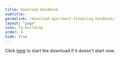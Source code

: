 ```yaml
---
title: Download Handbook
subtitle: 
permalink: /download-apartment-financing-handbook/
layout: "page"
icon: fa-building
order: 4
hide: True
---
```


Click <a href="/assets/pdfs/NicksApartmentFinancingHandbook20180209.pdf" target="_blank" onclick="_gaq.push(['_trackEvent','Download','PDF',this.href]);">here</a> to start the download if it doesn't start now.
